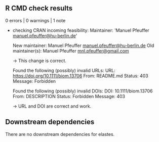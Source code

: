 ## R CMD check results

0 errors | 0 warnings | 1 note


* checking CRAN incoming feasibility:
  Maintainer: 'Manuel Pfeuffer <manuel.pfeuffer@hu-berlin.de>'
  
  New maintainer:
    Manuel Pfeuffer <manuel.pfeuffer@hu-berlin.de>
  Old maintainer(s):
    Manuel Pfeuffer <mnl.pfeuffer@gmail.com>

  -> This change is correct.    
  
  Found the following (possibly) invalid URLs:
    URL: https://doi.org/10.1111/biom.13706
      From: README.md
      Status: 403
      Message: Forbidden
  
  Found the following (possibly) invalid DOIs:
    DOI: 10.1111/biom.13706
      From: DESCRIPTION
      Status: Forbidden
      Message: 403
      
  -> URL and DOI are correct and work.
  

## Downstream dependencies

There are no downstream dependencies for elastes.
